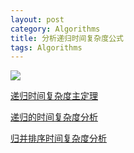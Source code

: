 ```yaml
---
layout: post
category: Algorithms
title: 分析递归时间复杂度公式
tags: Algorithms
---
```


![](https://i.imgur.com/ivqucFx.png)

[递归时间复杂度主定理](https://blog.csdn.net/xxxslinyue/article/details/79535370)

[递归的时间复杂度分析](https://blog.csdn.net/qq_36582604/article/details/81661236)

[归并排序时间复杂度分析](https://blog.csdn.net/qq_32534441/article/details/95098059)